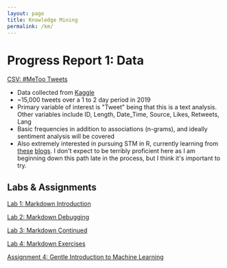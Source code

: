 ```yaml
---
layout: page
title: Knowledge Mining
permalink: /km/
---
```


# Progress Report 1: Data

[CSV: #MeToo Tweets](knowledgemining/MeToo_tweets.csv)

- Data collected from [Kaggle](https://www.kaggle.com/mohamadalhasan/metoo-tweets-dataset)
- ~15,000 tweets over a 1 to 2 day period in 2019
- Primary variable of interest is "Tweet" being that this is a text analysis. Other variables include ID, Length, Date_Time, Source, Likes, Retweets, Lang
- Basic frequencies in addition to associations (n-grams), and ideally sentiment analysis will be covered
- Also extremely interested in pursuing STM in R, currently learning from [these](https://juliasilge.com/blog/sherlock-holmes-stm/) [blogs](https://juliasilge.com/blog/evaluating-stm/). I don't expect to be terribly proficient here as I am beginning down this path late in the process, but I think it's important to try. 

## Labs & Assignments

[Lab 1: Markdown Introduction](knowledgemining/Lab01.html)

[Lab 2: Markdown Debugging](knowledgemining/Lab02.html)

[Lab 3: Markdown Continued](knowledgemining/Lab03.html)

[Lab 4: Markdown Exercises](knowledgemining/Lab04.html)

[Assignment 4: Gentle Introduction to Machine Learning](knowledgemining/Assignment04.html)
